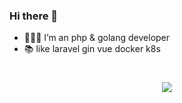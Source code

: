 <!--
**gphper/gphper** is a ✨ _special_ ✨ repository because its `README.md` (this file) appears on your GitHub profile.

Here are some ideas to get you started:

- 🔭 I’m currently working on ...
- 🌱 I’m currently learning ...
- 👯 I’m looking to collaborate on ...
- 🤔 I’m looking for help with ...
- 💬 Ask me about ...
- 📫 How to reach me: ...
- 😄 Pronouns: ...
- ⚡ Fun fact: ...
-->
<!-- <img align="right" src="https://github-readme-stats.vercel.app/api?username=gphper&show_icons=true&theme=dracula" /> -->

### Hi there 👋

- 👨🏻‍💻 I’m an php & golang developer
- 📚 like laravel gin vue docker k8s
<!--
-<img align="left" src="https://github-readme-stats.vercel.app/api/top-langs/?username=gphper&layout=compact&theme=radical&card_width=380" />
-->

<h1 align="center"> <img src="https://readme-typing-svg.herokuapp.com/?lines=var_dump(%22hello%20world%22);fmt.Println(%22hello%20world%22)&center=true&size=27"> </h1>
